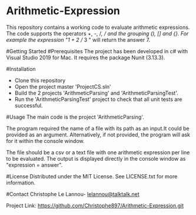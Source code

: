 # Arithmetic-Expression
This repository contains a working code to evaluate arithmetic expressions.
The code supports the operators +, -, /*, / and the grouping (), [] and {}.
For example the expression "1 + 2 /* 3 " will return the answer 7.

#Getting Started
#Prerequisites
The project has been developed in c# with Visual Studio 2019 for Mac.
It requires the package Nunit (3.13.3).

#Installation
- Clone this repository
- Open the project master 'ProjectCS.sln'
- Build the 2 projects 'ArithmeticParsing' and 'ArithmeticParsingTest'.
- Run the 'ArithmeticParsingTest' project to check that all unit tests are successful.

#Usage
The main code is the project 'ArithmeticParsing'.

The program required the name of a file with its path as an input.It could be provided as an argument. Alternatively, if not provided, the program will ask for it within the console window.

The file should be a csv or a text file with one arithmetic expression per line to be evaluated.
The output is displayed directly in the console window as "expression = answer".

#License
Distributed under the MIT License. See LICENSE.txt for more information.

#Contact
Christophe Le Lannou- lelannou@talktalk.net

Project Link: https://github.com/Christophe897/Arithmetic-Expression.git

